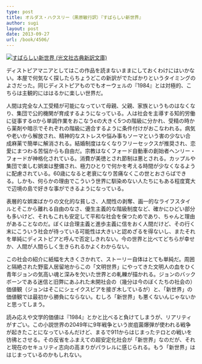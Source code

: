 ```yaml
---
type: post
title: オルダス・ハクスリー（黒原敏行訳）『すばらしい新世界』
author: sugi
layout: post
date: 2013-09-27
url: /book/4506/
---
```

<a href="http://www.amazon.co.jp/exec/obidos/ASIN/4334752721/chezsugi-22/ref=nosim/" onclick="_gaq.push(['_trackEvent', 'outbound-article', 'http://www.amazon.co.jp/exec/obidos/ASIN/4334752721/chezsugi-22/ref=nosim/', '']);" name="amazletlink" target="_blank"><img src="http://i2.wp.com/ecx.images-amazon.com/images/I/41iWeAGlGHL._SL160_.jpg?w=660" alt="すばらしい新世界 (光文社古典新訳文庫)" class="alignleft" data-recalc-dims="1" /></a>

ディストピアマニアとしてはこの作品を読まないままにしておくわけにはいかない。本屋で何気なく探したらちょうどこの新訳がでたばかりというタイミングのよさだった。同じディストピアものでもオーウェルの『1984』とは対極的、こちらは主観的にははるかに楽しい世界だ。

人間は完全な人工受精が可能になっていて母親、父親、家族というものはなくなり、集団で公的機関が育成するようになっている。人は社会を主導する知的労働に従事するαから単調作業をおこなうεの大きく5つの階級に分かれ、受精の時から薬剤や暗示でそれぞれの階級に適合するように条件付けがおこなわれる。病気や老いから解放され、精神的なストレスや悩み事もソーマという害の少ない合成麻薬で簡単に解消される。結婚制度はなくなりフリーセックスが推奨され、恋愛にまつわる苦悩からも自由だ。宗教はなくフォード自動車の創始者ヘンリー・フォードが神格化されている。消費が美徳とされ節制は悪とされる。カップルや集団で楽しむ娯楽は整備され、極力ひとりで何かを考える時間が少なくなるように配慮されている。60歳になると老衰になり苦痛なくこの世とおさらばできる。しかも、何らかの理由でこういう世界に馴染めない人たちにもある程度寛大で辺境の島で好きな事ができるようになっている。

表層的な娯楽ばかりの文化的な貧しさ、人間性の剥奪、画一的なライフスタイルとそこから離れる自由のなさ、優生主義的な階級制度など、確かにひどい部分も多いけど、それもこれも安定して平和な社会を保つためであり、ちゃんと理由があることなのだ。ぼくは合理主義と進歩主義に信をおく人間だけど、その行く末にこういう社会が待っている可能性は大きいと認めざるを得ないし、またそれを単純にディストピアと呼んで否定しきれない。今の世界と比べてどちらが幸せか、人間が人間らしく生きられるかよくわからない。

この社会の紹介に紙幅を大きくさかれて、ストーリー自体はとても単純だ。周囲と隔絶された野蛮人居留地からこの「文明世界」にやってきた文明人の血をひく青年ジョンの気高い魂と深みを欠いた世界との軋轢が描かれる。ジョンのバックボーンである迷信と旧弊にあふれた未開社会の（幾分は今のぼくたちの社会の）価値観（ジョンはそこにシェイクスピアを接ぎ木しているが）と、「新世界」の価値観では最初から勝負にならない。むしろ「新世界」も悪くないんじゃないかと思ってしまう。

読み応えや文学的価値は『1984』とかと比べると負けてしまうが、リアリティがすごい。この小説世界の2049年に9年戦争という炭疽菌爆弾が使われる戦争が起きたことになっているんだけど、まるで911からはじまったテロとの戦いを彷彿とさせる。その反省をふまえての超安定化社会が「新世界」なのだが、それと現在のセキュリティ志向の高まりがパラレルに感じられる。もう「新世界」ははじまっているのかもしれない。